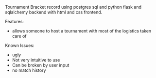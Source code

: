 Tournament Bracket record using postgres sql and python
flask and sqlalchemy backend with html and css frontend.

Features:
  * allows someone to host a tournament with most of the logistics taken care of

Known Issues:
  * ugly
  * Not very intuitive to use
  * Can be broken by user input
  * no match history

